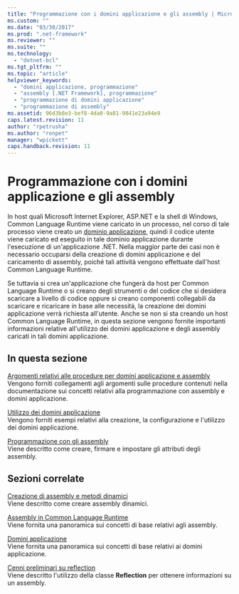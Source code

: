 ```yaml
---
title: "Programmazione con i domini applicazione e gli assembly | Microsoft Docs"
ms.custom: ""
ms.date: "03/30/2017"
ms.prod: ".net-framework"
ms.reviewer: ""
ms.suite: ""
ms.technology: 
  - "dotnet-bcl"
ms.tgt_pltfrm: ""
ms.topic: "article"
helpviewer_keywords: 
  - "domini applicazione, programmazione"
  - "assembly [.NET Framework], programmazione"
  - "programmazione di domini applicazione"
  - "programmazione di assembly"
ms.assetid: 96d3b8e3-bef8-4da0-9a81-9841e23a94e9
caps.latest.revision: 11
author: "rpetrusha"
ms.author: "ronpet"
manager: "wpickett"
caps.handback.revision: 11
---
```

# Programmazione con i domini applicazione e gli assembly
In host quali Microsoft Internet Explorer, ASP.NET e la shell di Windows, Common Language Runtime viene caricato in un processo, nel corso di tale processo viene creato un [dominio applicazione](../../../docs/framework/app-domains/application-domains.md), quindi il codice utente viene caricato ed eseguito in tale dominio applicazione durante l'esecuzione di un'applicazione .NET.  Nella maggior parte dei casi non è necessario occuparsi della creazione di domini applicazione e del caricamento di assembly, poiché tali attività vengono effettuate dall'host Common Language Runtime.  
  
 Se tuttavia si crea un'applicazione che fungerà da host per Common Language Runtime o si creano degli strumenti o del codice che si desidera scaricare a livello di codice oppure si creano componenti collegabili da scaricare e ricaricare in base alle necessità, la creazione dei domini applicazione verrà richiesta all'utente.  Anche se non si sta creando un host Common Language Runtime, in questa sezione vengono fornite importanti informazioni relative all'utilizzo dei domini applicazione e degli assembly caricati in tali domini applicazione.  
  
## In questa sezione  
 [Argomenti relativi alle procedure per domini applicazione e assembly](../../../docs/framework/app-domains/application-domains-and-assemblies-how-to-topics.md)  
 Vengono forniti collegamenti agli argomenti sulle procedure contenuti nella documentazione sui concetti relativi alla programmazione con assembly e domini applicazione.  
  
 [Utilizzo dei domini applicazione](../../../docs/framework/app-domains/use.md)  
 Vengono forniti esempi relativi alla creazione, la configurazione e l'utilizzo dei domini applicazione.  
  
 [Programmazione con gli assembly](../../../docs/framework/app-domains/programming-with-assemblies.md)  
 Viene descritto come creare, firmare e impostare gli attributi degli assembly.  
  
## Sezioni correlate  
 [Creazione di assembly e metodi dinamici](../../../docs/framework/reflection-and-codedom/emitting-dynamic-methods-and-assemblies.md)  
 Viene descritto come creare assembly dinamici.  
  
 [Assembly in Common Language Runtime](../../../docs/framework/app-domains/assemblies-in-the-common-language-runtime.md)  
 Viene fornita una panoramica sui concetti di base relativi agli assembly.  
  
 [Domini applicazione](../../../docs/framework/app-domains/application-domains.md)  
 Viene fornita una panoramica sui concetti di base relativi ai domini applicazione.  
  
 [Cenni preliminari su reflection](../../../docs/framework/reflection-and-codedom/reflection.md)  
 Viene descritto l'utilizzo della classe **Reflection** per ottenere informazioni su un assembly.